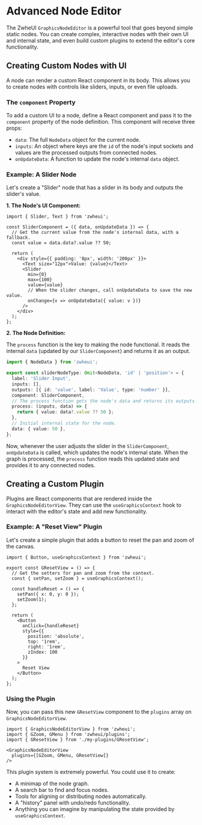 # Advanced Node Editor

The ZwheUI `GraphicsNodeEditor` is a powerful tool that goes beyond simple static nodes. You can create complex, interactive nodes with their own UI and internal state, and even build custom plugins to extend the editor's core functionality.

## Creating Custom Nodes with UI

A node can render a custom React component in its body. This allows you to create nodes with controls like sliders, inputs, or even file uploads.

### The `component` Property

To add a custom UI to a node, define a React component and pass it to the `component` property of the node definition. This component will receive three props:

-   `data`: The full `NodeData` object for the current node.
-   `inputs`: An object where keys are the `id` of the node's input sockets and values are the processed outputs from connected nodes.
-   `onUpdateData`: A function to update the node's internal `data` object.

### Example: A Slider Node

Let's create a "Slider" node that has a slider in its body and outputs the slider's value.

**1. The Node's UI Component:**

```tsx
import { Slider, Text } from 'zwheui';

const SliderComponent = ({ data, onUpdateData }) => {
  // Get the current value from the node's internal data, with a fallback.
  const value = data.data?.value ?? 50;
  
  return (
    <div style={{ padding: '8px', width: '200px' }}>
      <Text size="12px">Value: {value}</Text>
      <Slider 
        min={0} 
        max={100} 
        value={value} 
        // When the slider changes, call onUpdateData to save the new value.
        onChange={v => onUpdateData({ value: v })} 
      />
    </div>
  );
};
```

**2. The Node Definition:**

The `process` function is the key to making the node functional. It reads the internal `data` (updated by our `SliderComponent`) and returns it as an output.

```ts
import { NodeData } from 'zwheui';

export const sliderNodeType: Omit<NodeData, 'id' | 'position'> = {
  label: 'Slider Input',
  inputs: [],
  outputs: [{ id: 'value', label: 'Value', type: 'number' }],
  component: SliderComponent,
  // The process function gets the node's data and returns its outputs.
  process: (inputs, data) => {
    return { value: data?.value ?? 50 };
  },
  // Initial internal state for the node.
  data: { value: 50 },
};
```

Now, whenever the user adjusts the slider in the `SliderComponent`, `onUpdateData` is called, which updates the node's internal state. When the graph is processed, the `process` function reads this updated state and provides it to any connected nodes.

## Creating a Custom Plugin

Plugins are React components that are rendered inside the `GraphicsNodeEditorView`. They can use the `useGraphicsContext` hook to interact with the editor's state and add new functionality.

### Example: A "Reset View" Plugin

Let's create a simple plugin that adds a button to reset the pan and zoom of the canvas.

```tsx
import { Button, useGraphicsContext } from 'zwheui';

export const GResetView = () => {
  // Get the setters for pan and zoom from the context.
  const { setPan, setZoom } = useGraphicsContext();

  const handleReset = () => {
    setPan({ x: 0, y: 0 });
    setZoom(1);
  };

  return (
    <Button 
      onClick={handleReset}
      style={{
        position: 'absolute',
        top: '1rem',
        right: '1rem',
        zIndex: 100
      }}
    >
      Reset View
    </Button>
  );
};
```

### Using the Plugin

Now, you can pass this new `GResetView` component to the `plugins` array on `GraphicsNodeEditorView`.

```tsx
import { GraphicsNodeEditorView } from 'zwheui';
import { GZoom, GMenu } from 'zwheui/plugins';
import { GResetView } from './my-plugins/GResetView';

<GraphicsNodeEditorView 
  plugins={[GZoom, GMenu, GResetView]} 
/>
```

This plugin system is extremely powerful. You could use it to create:
-   A minimap of the node graph.
-   A search bar to find and focus nodes.
-   Tools for aligning or distributing nodes automatically.
-   A "history" panel with undo/redo functionality.
-   Anything you can imagine by manipulating the state provided by `useGraphicsContext`.
